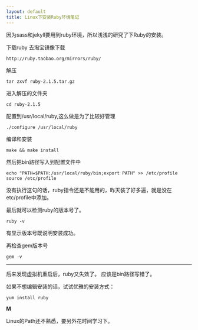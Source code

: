 ```yaml
---
layout: default
title: Linux下安装Ruby环境笔记
---
```


因为sass和jekyll要用到ruby环境，所以浅浅的研究了下Ruby的安装。

下载ruby 去淘宝镜像下载 

	http://ruby.taobao.org/mirrors/ruby/

解压

	tar zxvf ruby-2.1.5.tar.gz

进入解压的文件夹

	cd ruby-2.1.5

配置到/usr/local/ruby,这么做是为了比较好管理

	./configure /usr/local/ruby

编译和安装

	make && make install

然后把bin路径写入到配置文件中

	echo "PATH=$PATH:/usr/local/ruby/bin;export PATH" >> /etc/profile
	source /etc/profile

没有执行这句的话，ruby指令还是不能用的，昨天装了好多遍，就是没在etc/profile中添加。

最后就可以检测ruby的版本号了。

	ruby -v 

有显示版本号既说明安装成功。

再检查gem版本号

	gem -v


---

后来发现虚拟机重启后，ruby又失效了。 应该是bin路径写错了。 

如果不想编辑安装的话，试试优雅的安装方式：

	yum install ruby


**M**

Linux的Path还不熟悉，要另外花时间学习下。